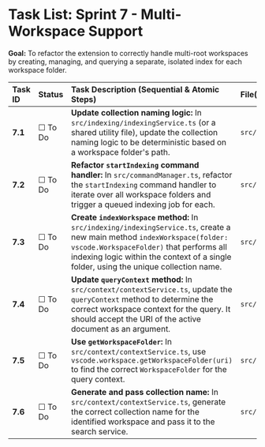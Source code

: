 # Task List: Sprint 7 - Multi-Workspace Support

**Goal:** To refactor the extension to correctly handle multi-root workspaces by creating, managing, and querying a separate, isolated index for each workspace folder.

| Task ID | Status | Task Description (Sequential & Atomic Steps) | File(s) To Modify |
| :--- | :--- | :--- | :--- |
| **7.1** | ☐ To Do | **Update collection naming logic:** In `src/indexing/indexingService.ts` (or a shared utility file), update the collection naming logic to be deterministic based on a workspace folder's path. | `src/indexing/indexingService.ts` |
| **7.2** | ☐ To Do | **Refactor `startIndexing` command handler:** In `src/commandManager.ts`, refactor the `startIndexing` command handler to iterate over all workspace folders and trigger a queued indexing job for each. | `src/commandManager.ts` |
| **7.3** | ☐ To Do | **Create `indexWorkspace` method:** In `src/indexing/indexingService.ts`, create a new main method `indexWorkspace(folder: vscode.WorkspaceFolder)` that performs all indexing logic within the context of a single folder, using the unique collection name. | `src/indexing/indexingService.ts` |
| **7.4** | ☐ To Do | **Update `queryContext` method:** In `src/context/contextService.ts`, update the `queryContext` method to determine the correct workspace context for the query. It should accept the URI of the active document as an argument. | `src/context/contextService.ts` |
| **7.5** | ☐ To Do | **Use `getWorkspaceFolder`:** In `src/context/contextService.ts`, use `vscode.workspace.getWorkspaceFolder(uri)` to find the correct `WorkspaceFolder` for the query context. | `src/context/contextService.ts` |
| **7.6** | ☐ To Do | **Generate and pass collection name:** In `src/context/contextService.ts`, generate the correct collection name for the identified workspace and pass it to the search service. | `src/context/contextService.ts` |
